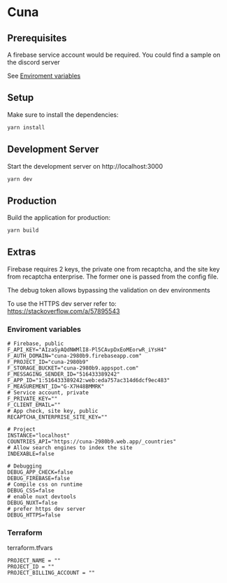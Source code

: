 # Cuna

## Prerequisites

A firebase service account would be required. You could find a sample on the discord server

See [Enviroment variables](#enviroment-variables)

## Setup

Make sure to install the dependencies:

```bash
yarn install
```

## Development Server

Start the development server on http://localhost:3000

```bash
yarn dev
```

## Production

Build the application for production:

```bash
yarn build
```

## Extras

Firebase requires 2 keys, the private one from recaptcha, and the site key from recaptcha enterprise. The former one is passed from the config file.

The debug token allows bypassing the validation on dev environments

To use the HTTPS dev server refer to: https://stackoverflow.com/a/57895543

### Enviroment variables

```
# Firebase, public
F_API_KEY="AIzaSyAQdNWMlI8-Pl5CAvpDxEoMEorwR_iYsH4"
F_AUTH_DOMAIN="cuna-2980b9.firebaseapp.com"
F_PROJECT_ID="cuna-2980b9"
F_STORAGE_BUCKET="cuna-2980b9.appspot.com"
F_MESSAGING_SENDER_ID="516433389242"
F_APP_ID="1:516433389242:web:eda757ac314d6dcf9ec483"
F_MEASUREMENT_ID="G-X7H48BMMRK"
# Service account, private
F_PRIVATE_KEY=""
F_CLIENT_EMAIL=""
# App check, site key, public
RECAPTCHA_ENTERPRISE_SITE_KEY=""

# Project
INSTANCE="localhost"
COUNTRIES_API="https://cuna-2980b9.web.app/_countries"
# Allow search engines to index the site
INDEXABLE=false

# Debugging
DEBUG_APP_CHECK=false
DEBUG_FIREBASE=false
# Compile css on runtime
DEBUG_CSS=false
# enable nuxt devtools
DEBUG_NUXT=false
# prefer https dev server
DEBUG_HTTPS=false
```

### Terraform

terraform.tfvars

```
PROJECT_NAME = ""
PROJECT_ID = ""
PROJECT_BILLING_ACCOUNT = ""
```
